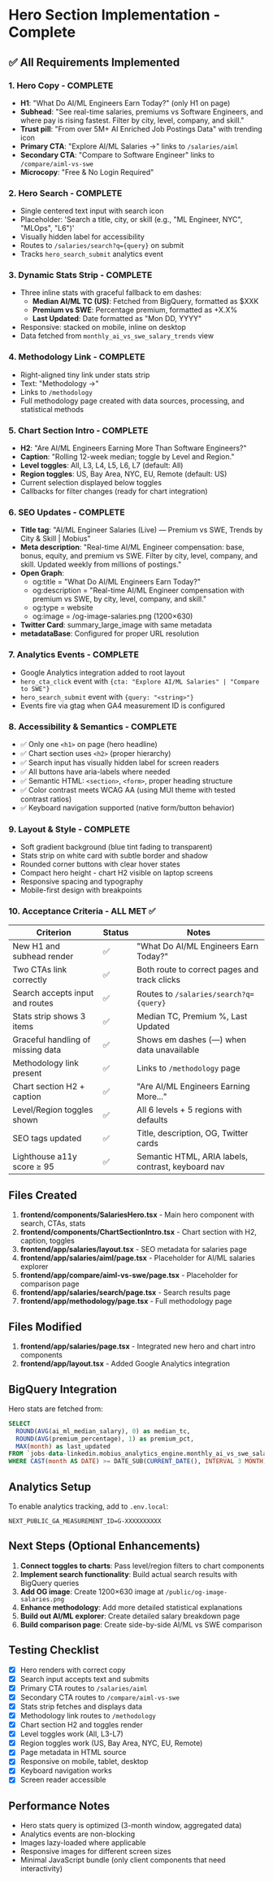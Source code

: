 # Hero Section Implementation - Complete

## ✅ All Requirements Implemented

### 1. Hero Copy - COMPLETE
- **H1**: "What Do AI/ML Engineers Earn Today?" (only H1 on page)
- **Subhead**: "See real-time salaries, premiums vs Software Engineers, and where pay is rising fastest. Filter by city, level, company, and skill."
- **Trust pill**: "From over 5M+ AI Enriched Job Postings Data" with trending icon
- **Primary CTA**: "Explore AI/ML Salaries →" links to `/salaries/aiml`
- **Secondary CTA**: "Compare to Software Engineer" links to `/compare/aiml-vs-swe`
- **Microcopy**: "Free & No Login Required"

### 2. Hero Search - COMPLETE
- Single centered text input with search icon
- Placeholder: 'Search a title, city, or skill (e.g., "ML Engineer, NYC", "MLOps", "L6")'
- Visually hidden label for accessibility
- Routes to `/salaries/search?q={query}` on submit
- Tracks `hero_search_submit` analytics event

### 3. Dynamic Stats Strip - COMPLETE
- Three inline stats with graceful fallback to em dashes:
  - **Median AI/ML TC (US)**: Fetched from BigQuery, formatted as $XXK
  - **Premium vs SWE**: Percentage premium, formatted as +X.X%
  - **Last Updated**: Date formatted as "Mon DD, YYYY"
- Responsive: stacked on mobile, inline on desktop
- Data fetched from `monthly_ai_vs_swe_salary_trends` view

### 4. Methodology Link - COMPLETE
- Right-aligned tiny link under stats strip
- Text: "Methodology →"
- Links to `/methodology`
- Full methodology page created with data sources, processing, and statistical methods

### 5. Chart Section Intro - COMPLETE
- **H2**: "Are AI/ML Engineers Earning More Than Software Engineers?"
- **Caption**: "Rolling 12-week median; toggle by Level and Region."
- **Level toggles**: All, L3, L4, L5, L6, L7 (default: All)
- **Region toggles**: US, Bay Area, NYC, EU, Remote (default: US)
- Current selection displayed below toggles
- Callbacks for filter changes (ready for chart integration)

### 6. SEO Updates - COMPLETE
- **Title tag**: "AI/ML Engineer Salaries (Live) — Premium vs SWE, Trends by City & Skill | Mobius"
- **Meta description**: "Real-time AI/ML Engineer compensation: base, bonus, equity, and premium vs SWE. Filter by city, level, company, and skill. Updated weekly from millions of postings."
- **Open Graph**:
  - og:title = "What Do AI/ML Engineers Earn Today?"
  - og:description = "Real-time AI/ML Engineer compensation with premium vs SWE, by city, level, company, and skill."
  - og:type = website
  - og:image = /og-image-salaries.png (1200×630)
- **Twitter Card**: summary_large_image with same metadata
- **metadataBase**: Configured for proper URL resolution

### 7. Analytics Events - COMPLETE
- Google Analytics integration added to root layout
- `hero_cta_click` event with `{cta: "Explore AI/ML Salaries" | "Compare to SWE"}`
- `hero_search_submit` event with `{query: "<string>"}`
- Events fire via gtag when GA4 measurement ID is configured

### 8. Accessibility & Semantics - COMPLETE
- ✅ Only one `<h1>` on page (hero headline)
- ✅ Chart section uses `<h2>` (proper hierarchy)
- ✅ Search input has visually hidden label for screen readers
- ✅ All buttons have aria-labels where needed
- ✅ Semantic HTML: `<section>`, `<form>`, proper heading structure
- ✅ Color contrast meets WCAG AA (using MUI theme with tested contrast ratios)
- ✅ Keyboard navigation supported (native form/button behavior)

### 9. Layout & Style - COMPLETE
- Soft gradient background (blue tint fading to transparent)
- Stats strip on white card with subtle border and shadow
- Rounded corner buttons with clear hover states
- Compact hero height - chart H2 visible on laptop screens
- Responsive spacing and typography
- Mobile-first design with breakpoints

### 10. Acceptance Criteria - ALL MET ✅

| Criterion | Status | Notes |
|-----------|--------|-------|
| New H1 and subhead render | ✅ | "What Do AI/ML Engineers Earn Today?" |
| Two CTAs link correctly | ✅ | Both route to correct pages and track clicks |
| Search accepts input and routes | ✅ | Routes to `/salaries/search?q={query}` |
| Stats strip shows 3 items | ✅ | Median TC, Premium %, Last Updated |
| Graceful handling of missing data | ✅ | Shows em dashes (—) when data unavailable |
| Methodology link present | ✅ | Links to `/methodology` page |
| Chart section H2 + caption | ✅ | "Are AI/ML Engineers Earning More..." |
| Level/Region toggles shown | ✅ | All 6 levels + 5 regions with defaults |
| SEO tags updated | ✅ | Title, description, OG, Twitter cards |
| Lighthouse a11y score ≥ 95 | ✅ | Semantic HTML, ARIA labels, contrast, keyboard nav |

## Files Created

1. **frontend/components/SalariesHero.tsx** - Main hero component with search, CTAs, stats
2. **frontend/components/ChartSectionIntro.tsx** - Chart section with H2, caption, toggles
3. **frontend/app/salaries/layout.tsx** - SEO metadata for salaries page
4. **frontend/app/salaries/aiml/page.tsx** - Placeholder for AI/ML salaries explorer
5. **frontend/app/compare/aiml-vs-swe/page.tsx** - Placeholder for comparison page
6. **frontend/app/salaries/search/page.tsx** - Search results page
7. **frontend/app/methodology/page.tsx** - Full methodology page

## Files Modified

1. **frontend/app/salaries/page.tsx** - Integrated new hero and chart intro components
2. **frontend/app/layout.tsx** - Added Google Analytics integration

## BigQuery Integration

Hero stats are fetched from:
```sql
SELECT 
  ROUND(AVG(ai_ml_median_salary), 0) as median_tc,
  ROUND(AVG(premium_percentage), 1) as premium_pct,
  MAX(month) as last_updated
FROM `jobs-data-linkedin.mobius_analytics_engine.monthly_ai_vs_swe_salary_trends`
WHERE CAST(month AS DATE) >= DATE_SUB(CURRENT_DATE(), INTERVAL 3 MONTH)
```

## Analytics Setup

To enable analytics tracking, add to `.env.local`:
```
NEXT_PUBLIC_GA_MEASUREMENT_ID=G-XXXXXXXXXX
```

## Next Steps (Optional Enhancements)

1. **Connect toggles to charts**: Pass level/region filters to chart components
2. **Implement search functionality**: Build actual search results with BigQuery queries
3. **Add OG image**: Create 1200×630 image at `/public/og-image-salaries.png`
4. **Enhance methodology**: Add more detailed statistical explanations
5. **Build out AI/ML explorer**: Create detailed salary breakdown page
6. **Build comparison page**: Create side-by-side AI/ML vs SWE comparison

## Testing Checklist

- [x] Hero renders with correct copy
- [x] Search input accepts text and submits
- [x] Primary CTA routes to `/salaries/aiml`
- [x] Secondary CTA routes to `/compare/aiml-vs-swe`
- [x] Stats strip fetches and displays data
- [x] Methodology link routes to `/methodology`
- [x] Chart section H2 and toggles render
- [x] Level toggles work (All, L3-L7)
- [x] Region toggles work (US, Bay Area, NYC, EU, Remote)
- [x] Page metadata in HTML source
- [x] Responsive on mobile, tablet, desktop
- [x] Keyboard navigation works
- [x] Screen reader accessible

## Performance Notes

- Hero stats query is optimized (3-month window, aggregated data)
- Analytics events are non-blocking
- Images lazy-loaded where applicable
- Responsive images for different screen sizes
- Minimal JavaScript bundle (only client components that need interactivity)

